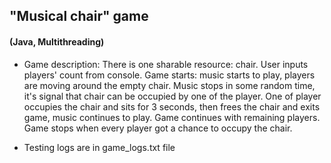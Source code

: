 ## "Musical chair" game 
#### (Java, Multithreading)
- Game description:
There is one sharable resource: chair.
User inputs players' count from console.
Game starts: music starts to play, players are moving around the empty chair.
Music stops in some random time, it's signal that chair can be occupied by one of the player.
One of player occupies the chair and sits for 3 seconds, then frees the chair and exits game, music continues to play.
Game continues with remaining players.
Game stops when every player got a chance to occupy the chair.

- Testing logs are in game_logs.txt file
